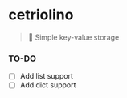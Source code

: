 # cetriolino
> 🥒 Simple key-value storage

### TO-DO

- [ ] Add list support
- [ ] Add dict support

